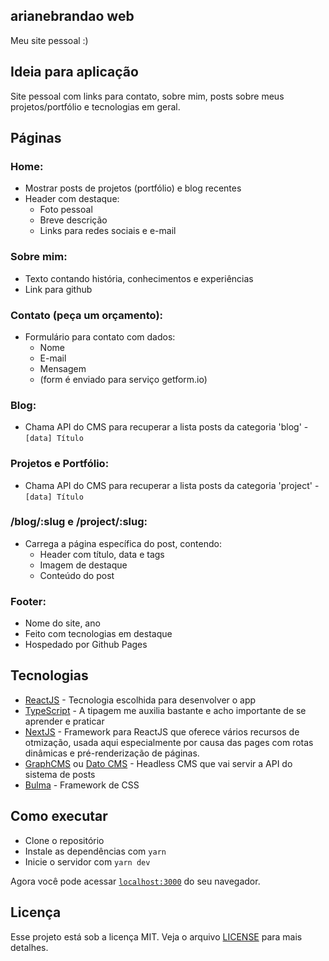 ## arianebrandao web

Meu site pessoal :)

## Ideia para aplicação

Site pessoal com links para contato, sobre mim, posts sobre meus projetos/portfólio e tecnologias em geral.

## Páginas

### Home:
  - Mostrar posts de projetos (portfólio) e blog recentes
  - Header com destaque:
    - Foto pessoal
    - Breve descrição
    - Links para redes sociais e e-mail

### Sobre mim:
  - Texto contando história, conhecimentos e experiências
  - Link para github

### Contato (peça um orçamento):
  - Formulário para contato com dados:
    - Nome
    - E-mail
    - Mensagem
    - (form é enviado para serviço getform.io)

### Blog:
  - Chama API do CMS para recuperar a lista posts da categoria 'blog' - `[data] Título`

### Projetos e Portfólio:
  - Chama API do CMS para recuperar a lista posts da categoria 'project' - `[data] Título`

### /blog/:slug e /project/:slug:
  - Carrega a página específica do post, contendo:
    - Header com título, data e tags
    - Imagem de destaque
    - Conteúdo do post

### Footer:
  - Nome do site, ano
  - Feito com tecnologias em destaque
  - Hospedado por Github Pages

## Tecnologias

- [ReactJS](https://reactjs.org/) - Tecnologia escolhida para desenvolver o app
- [TypeScript](https://www.typescriptlang.org) - A tipagem me auxilia bastante e acho importante de se aprender e praticar
- [NextJS](https://nextjs.org/) - Framework para ReactJS que oferece vários recursos de otmização, usada aqui especialmente por causa das pages com rotas dinâmicas e pré-renderização de páginas.
- [GraphCMS](https://graphcms.com) ou [Dato CMS](datocms.com) - Headless CMS que vai servir a API do sistema de posts
- [Bulma](https://bulma.io/) - Framework de CSS

## Como executar

- Clone o repositório
- Instale as dependências com `yarn`
- Inicie o servidor com `yarn dev`

Agora você pode acessar [`localhost:3000`](http://localhost:3000) do seu navegador.

## Licença

Esse projeto está sob a licença MIT. Veja o arquivo [LICENSE](LICENSE.md) para mais detalhes.
